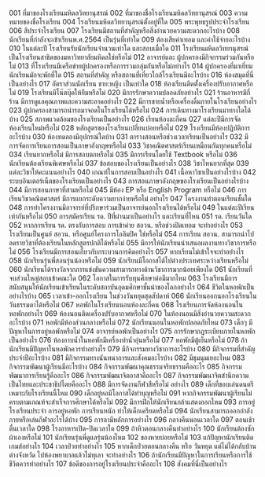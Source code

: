001 ที่มาของโรงเรียนมหิดลวิทยานุสรณ์
002 ที่มาของชื่อโรงเรียนมหิดลวิทยานุสรณ์
003 ความหมายของชื่อโรงเรียน
004 โรงเรียนมหิดลวิทยานุสรณ์ตั้งอยู่ที่ใด
005 พระพุทธรูปประจำโรงเรียน
006 สีประจำโรงเรียน
007 โรงเรียนมีสถานที่สำคัญหรือสิ่งอำนวยความสะดวกอะไรบ้าง
008 นักเรียนที่กำลังจะเข้าเรียนพ.ศ.2564 เป็นรุ่นที่เท่าใด
009 ต้องเสียค่าเทอม และค่าใช้จ่ายอะไรบ้าง
010 ในแต่ละปี โรงเรียนรับนักเรียนจำนวนเท่าใด และสอบเมื่อใด
011 โรงเรียนมหิดลวิทยานุสรณ์เป็นโรงเรียนสาธิตของมหาวิทยาลัยมหิดลใช่หรือไม่
012 อาจารย์และ ผู้ปกครองมีกิจกรรมร่วมกันหรือไม่
013 ที่โรงเรียนมีเครือข่ายผู้ปกครองหรือการรวมกลุ่มกันหรือไม่อย่างไร
014 ผู้ปกครองที่มาเยี่ยมนักเรียนมักจะพักที่ใด
015 สถานที่สำคัญ หรือสถานที่เที่ยวใกล้โรงเรียนมีอะไรบ้าง
016 ห้องสมุดที่นี่เป็นอย่างไร
017 อัตราส่วนนักเรียน ชาย:หญิง เป็นเท่าใด
018 ห้องเรียนติดตั้งเครื่องปรับอากาศหรือไม่
019 โรงเรียนมีโน๊ตบุ๊คให้ยืมหรือไม่
020 มีการรักษาความปลอดภัยอย่างไร
021 ร้านอาหารมีกี่ร้าน มีการดูแลคุณภาพและความสะอาดอย่างไร
022 มีการขายน้ำหรือเครื่องดื่มภายในโรงเรียนอย่างไร
023 ผู้ปกครองสามารถนำรถมาจอดในโรงเรียนได้หรือไม่
024 การเดินทางมาโรงเรียนมาทางใดได้บ้าง
025 สภาพแวดล้อมของโรงเรียนเป็นอย่างไร
026 เรียนห้องละกี่คน
027 แต่ละปีมีการจัดห้องเรียนใหม่หรือไม่
028 หลักสูตรของโรงเรียนเปลี่ยนบ่อยหรือไม่
029 โรงเรียนมีห้องปฏิบัติการอะไรบ้าง
030 ห้องทดลองมีอุปกรณ์ใดบ้าง
031 ตารางสอนหรือช่วงเวลาเรียนเป็นอย่างไร
032 มีการจัดการเรียนการสอนเป็นภาษาอังกฤษหรือไม่
033 วิชาคณิตศาสตร์เรียนเหมือนกันทุกคนหรือไม่
034 เรียนยากหรือไม่ มีการสอบตกหรือไม่
035 มีการเรียนโดยใช้ Textbook หรือไม่
036 นักเรียนต้องเรียนพิเศษหรือไม่
037 ข้อสอบของโรงเรียนเป็นอย่างไร
038 วิชาไหนยากที่สุด
039 แต่ละวิชาให้คะแนนอย่างไร
040 เกณฑ์ในการสอบเป็นอย่างไร
041 เนื้อหาวิชาเป็นอย่างไรบ้าง
042 ระบบอินเตอร์เน็ตของโรงเรียนเป็นอย่างไร
043 การสอนภาษาอังกฤษของโรงเรียนเป็นอย่างไรบ้าง
044 มีการสอนภาษาที่สามหรือไม่
045 มีห้อง EP หรือ English Program หรือไม่
046 การเรียนวิชาคณิตศาสตร์ มีการแยกระดับความยากง่ายหรือไม่ อย่างไร
047 โครงงานทำตอนเรียนชั้นใด
048 การทำโครงงานมีอาจารย์ที่ปรึกษาร่วมเป็นอาจารย์นอกโรงเรียนได้หรือไม่
049 ในแต่ละปีเรียนเท่ากันหรือไม่
050 การสมัครเรียน รด. ปีที่ผ่านมาเป็นอย่างไร และเรียนที่ไหน
051 รด. เรียนวันใด
052 หากการเรียน รด. ตรงกับการสอบ การเข้าค่าย สอวน. หรือช่วงปิดเทอม จะทำอย่างไร
053 โรงเรียนเป็นศูนย์ สอวน. หรือศูนย์โครงการโอลิมปิค ใช่หรือไม่
054 การเรียน สอวน. สามารถนำไปลดรายวิชาที่ต้องเรียนในหลักสูตรปกติได้หรือไม่
055 มีการให้นักเรียนนำเสนอผลงานทางวิชาการหรือไม่
056 โรงเรียนมีการสอนเกี่ยวกับกระบวนการคิดอย่างไร
057 หากเรียนไม่เข้าใจจะทำอย่างไร
058 นักเรียนรุ่นพี่สอนรุ่นน้องหรือไม่
059 นักเรียนมีโอกาสได้ไปต่างประเทศระหว่างเรียนหรือไม่
060 นักเรียนได้รางวัลจากการแข่งขันความสามารถทางด้านวิชาการมากน้อยเพียงใด
061 นักเรียนที่จบส่วนใหญ่สอบเข้าคณะใด
062 โอกาสในการรับทุนศึกษาต่อมีมากไหม
063 โรงเรียนมีการสนับสนุนให้นักเรียนเข้าเรียนในระดับสถาบันอุดมศึกษาชั้นนำของโลกอย่างไร
064 ชีวิตในหอพักเป็นอย่างไรบ้าง
065 เวลาเข้า-ออกโรงเรียน ในช่วงวันหยุดสุดสัปดาห์
066 นักเรียนออกนอกโรงเรียนในวันธรรมดาได้หรือไม่
067 หอพักในโรงเรียนนอนห้องละกี่คน
068 โรงเรียนการจัดห้องนอนในหอพักอย่างไร
069 ห้องนอนติดเครื่องปรับอากาศหรือไม่
070 ในห้องนอนมีสิ่งอำนวยความสะดวกอะไรบ้าง
071 หอพักมีห้องส่วนกลางหรือไม่
072 นักเรียนนอนในหอพักปลอดภัยไหม
073 เด็กๆ มีปัญหาในการอยู่หอพักหรือไม่
074 อาจารย์หอพักเป็นอย่างไร
075 การรักษากฎระเบียบภายในหอพักเป็นอย่างไร
076 ห้องอาบน้ำในหอพักมีเครื่องทำน้ำอุ่นหรือไม่
077 หอพักมีตู้เย็นหรือไม่
078 ถ้านักเรียนมีปัญหาในหอพักควรทำอย่างไร
079 มีกิจกรรมทางวิชาการอะไรบ้าง
080 มีกิจกรรมที่สำคัญประจำปีอะไรบ้าง
081 มีกิจกรรมทางนันทนาการและสังคมอะไรบ้าง
082 มีชุมนุมเยอะไหม
083 กิจกรรมพัฒนาผู้เรียนมีอะไรบ้าง
084 กิจกรรมพัฒนาคุณธรรมจริยธรรมคืออะไร
085 กิจกรรมพัฒนาการเรียนรู้คืออะไร
086 กิจกรรมพัฒนาจิตอาสาคืออะไร
087 กิจกรรมพัฒนาจิตสำนึกความเป็นไทยและประชาธิปไตยคืออะไร
088 มีการจัดงานกีฬาสีหรือไม่ อย่างไร
089 เด็กที่ชอบเล่นดนตรีเหมาะกับโรงเรียนนี้ไหม
090 เด็กอยู่หอมีโอกาสได้ทำบุญหรือไม่
091 หากกิจกรรมพัฒนาผู้เรียนไม่ครบตามเกณฑ์จะสำเร็จการศึกษาได้หรือไม่
092 มีการฝึกให้นักเรียนกล้าแสดงออกไหม
093 การอยู่โรงเรียนประจำ การอยู่หอพัก การเรียนหนัก ทำให้เด็กเครียดหรือไม่
094 นักเรียนสามารถออกกำลังกายหรือเล่นกีฬาอะไรได้บ้าง
095 การลามีหลักการอย่างไร
096 กลางคืนนอนเวลาใด
097 ตอนเช้าตื่นเวลาใด
098 โรงอาหารเปิด-ปิดเวลาใด
099 ถ้าหิวตอนกลางคืนทำอย่างไร
100 นักเรียนต้องซักผ้าเองหรือไม่
101 นักเรียนรุ่นพี่ดูแลรุ่นน้องไหม
102 ของหายบ่อยหรือไม่
103 แก้ปัญหานักเรียนติดเกมส์อย่างไร
104 เวลาป่วยทำอย่างไร
105 หากเด็กป่วยตอนกลางคืน หรือ วันหยุด แต่ไม่ได้กลับบ้าน ต่างจังหวัด ไปห้องพยาบาลแล้วไม่ทุเลา จะทำอย่างไร
106 ถ้านักเรียนมีปัญหาในการเรียนหรือการใช้ชีวิตควรทำอย่างไร
107 ข้อดีของการอยู่โรงเรียนประจำคืออะไร
108 สังคมที่นี่เป็นอย่างไร